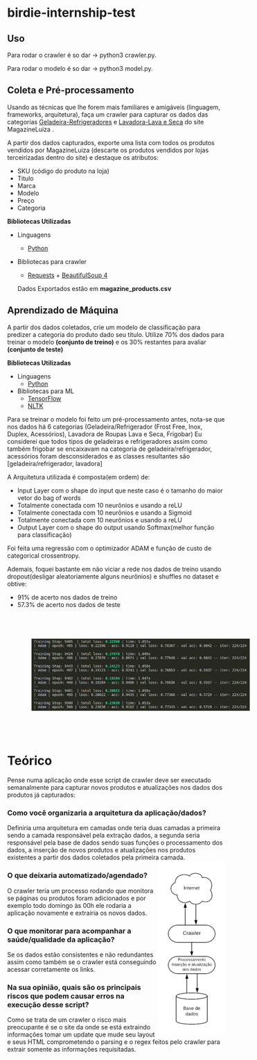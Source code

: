 # birdie-internship-test

## Uso
  Para rodar o crawler é so dar -> python3 crawler.py.
  
  Para rodar o modelo é so dar -> python3 model.py.

## Coleta e Pré-processamento
  
Usando as técnicas que lhe forem mais familiares e amigáveis (linguagem, frameworks, arquitetura), faça um crawler para capturar os dados das categorias [Geladeira-Refrigeradores](https://www.magazineluiza.com.br/geladeira-refrigerador/eletrodomesticos/s/ed/refr/) e [Lavadora-Lava e Seca](https://www.magazineluiza.com.br/lavadora-de-roupas-lava-e-seca/eletrodomesticos/s/ed/ela1/) do site MagazineLuiza .

A partir dos dados capturados, exporte uma lista com todos os produtos vendidos por MagazineLuiza (descarte os produtos vendidos por lojas terceirizadas dentro do site) e destaque os atributos:
 - SKU (código do produto na loja)
 - Titulo
 - Marca
 - Modelo
 - Preço
 - Categoria
   
**Bibliotecas Utilizadas**
- Linguagens
  - [Python](https://www.python.org/)
- Bibliotecas para crawler
  - [Requests](http://docs.python-requests.org/en/master/) + [BeautifulSoup 4](https://www.crummy.com/software/BeautifulSoup/bs4/doc/#)
  
  Dados Exportados estão em **magazine_products.csv**
  
## Aprendizado de Máquina

A partir dos dados coletados, crie um modelo de classificação para predizer a categoria do produto dado seu título. Utilize 70% dos dados para treinar o modelo **(conjunto de treino)** e os 30% restantes para avaliar **(conjunto de teste)**

**Bibliotecas Utilizadas**
- Linguagens
  - [Python](https://www.python.org/)
- Bibliotecas para ML
  - [TensorFlow](https://www.tensorflow.org/)
  - [NLTK](https://www.nltk.org/)

Para se treinar o modelo foi feito um pré-processamento antes, nota-se que nos dados há 6 categorias 
(Geladeira/Refrigerador (Frost Free, Inox, Duplex, Acessórios), Lavadora de Roupas Lava e Seca, Frigobar)
Eu considerei que todos tipos de geladeiras e refrigeradores assim como também frigobar se encaixavam na categoria de geladeira/refrigerador,
acessórios foram desconsiderados e as classes resultantes são [geladeira/refrigerador, lavadora]

A Arquitetura utilizada é composta(em ordem) de:
  - Input Layer com o shape do input que neste caso é o tamanho do maior vetor do bag of words
  - Totalmente conectada com 10 neurônios e usando a reLU 
  - Totalmente conectada com 10 neurônios e usando a Sigmoid
  - Totalmente conectada com 10 neurônios e usando a reLU 
  - Output Layer com o shape do output usando Softmax(melhor função para classificação)

Foi feita uma regressão com o optimizador ADAM e função de custo de categorical crossentropy.

Ademais, foquei bastante em não viciar a rede nos dados de treino usando dropout(desligar aleatoriamente alguns neurônios) e shuffles no dataset e obtive:
  - 91% de acerto nos dados de treino
  - 57.3% de acerto nos dados de teste
   <img style="margin: 4em;" src="https://github.com/leoMurtha/birdie-internship/blob/master/data/log.png ">
   
# Teórico
Pense numa aplicação onde esse script de crawler deve ser executado semanalmente para capturar novos produtos e atualizações nos dados dos produtos já capturados:

### Como você organizaria a arquitetura da aplicação/dados?
   Definiria uma arquitetura em camadas onde teria duas camadas a primeira sendo a camada responsável pela 
   extração dados, a segunda seria responsável pela base de dados sendo suas funções o processamento dos dados, 
   a inserção de novos produtos e atualizações nos produtos existentes a partir dos dados coletados pela primeira camada.
   <img style="float: right;" src="https://github.com/leoMurtha/birdie-internship/blob/master/data/arquitetura.png ">
   
### O que deixaria automatizado/agendado?
   O crawler teria um processo rodando que monitora se páginas ou produtos foram adicionados e por exemplo todo
   domingo às 00h ele rodaria a aplicação novamente e extrairia os novos dados.
  
### O que monitorar para acompanhar a saúde/qualidade da aplicação?
   Se os dados estão consistentes e não redundantes assim como também se o crawler está conseguindo acessar corretamente os
   links.
  
### Na sua opinião, quais são os principais riscos que podem causar erros na execução desse script?
   Como se trata de um crawler o risco mais preocupante é se o site da onde se está extraindo informações tomar um update que
   mude seu layout e seus HTML comprometendo o parsing e o regex feitos pelo crawler para extrair somente as informações
   requisitadas.

